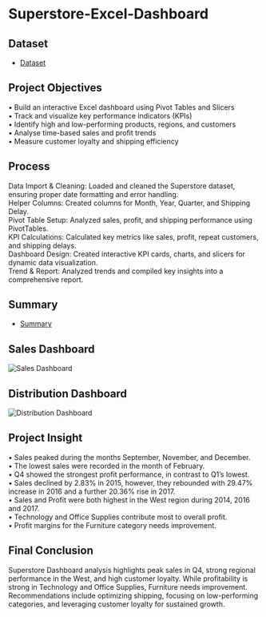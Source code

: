 # Superstore-Excel-Dashboard
## Dataset
- <a href="https://github.com/rakhimathur791/Data-Analysis-Dashboard-Superstore/blob/main/Data%20Analysis%20-%20Superstore.xlsx">Dataset</a>
## Project Objectives  
•	Build an interactive Excel dashboard using Pivot Tables and Slicers  
•	Track and visualize key performance indicators (KPIs)  
•	Identify high and low-performing products, regions, and customers  
•	Analyse time-based sales and profit trends  
•	Measure customer loyalty and shipping efficiency  
## Process
Data Import & Cleaning: Loaded and cleaned the Superstore dataset, ensuring proper date formatting and error handling.  
Helper Columns: Created columns for Month, Year, Quarter, and Shipping Delay.  
Pivot Table Setup: Analyzed sales, profit, and shipping performance using PivotTables.  
KPI Calculations: Calculated key metrics like sales, profit, repeat customers, and shipping delays.  
Dashboard Design: Created interactive KPI cards, charts, and slicers for dynamic data visualization.  
Trend & Report: Analyzed trends and compiled key insights into a comprehensive report.  

## Summary
- <a href="https://github.com/rakhimathur791/Data-Analysis-Dashboard-Superstore/blob/main/Summary.pdf">Summary</a>
## Sales Dashboard
![Sales Dashboard](https://github.com/user-attachments/assets/f69dd79f-3b44-4555-9563-b089e99eeee9)

## Distribution Dashboard 
![Distribution Dashboard](https://github.com/user-attachments/assets/5d6b9fb3-42bd-4644-b823-975a253a58c4)

## Project Insight

•	Sales peaked during the months September, November, and December.  
•	The lowest sales were recorded in the month of February.  
•	Q4 showed the strongest profit performance, in contrast to Q1’s lowest.   
•	Sales declined by 2.83% in 2015, however, they rebounded with 29.47% increase in 2016 and a further 20.36% rise in 2017.  
•	Sales and Profit were both highest in the West region during 2014, 2016 and 2017.  
•	Technology and Office Supplies contribute most to overall profit.  
•	Profit margins for the Furniture category needs improvement.  

## Final Conclusion
Superstore Dashboard analysis highlights peak sales in Q4, strong regional performance in the West, and high customer loyalty. While profitability is strong in Technology and Office Supplies, Furniture needs improvement. Recommendations include optimizing shipping, focusing on low-performing categories, and leveraging customer loyalty for sustained growth.

